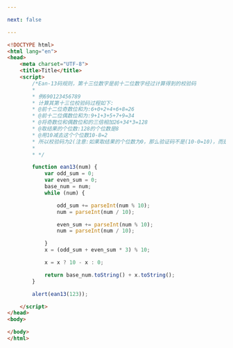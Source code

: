 ```yaml
---

next: false

---
```




<BlogInfo id="248" title="42.生成位的条形码" author="白日梦想猿" pv=0 read_times=0 pre_cost_time="0分50秒" category="js学习" tag_list="['js学习']" create_time="2020.08.30 10:03:14" update_time="2020.08.30 10:41:19" />

```html
<!DOCTYPE html>
<html lang="en">
<head>
    <meta charset="UTF-8">
    <title>Title</title>
    <script>
        /*Ean-13码规则，第十三位数字是前十二位数字经过计算得到的校验码
        *
        * 例690123456789
        * 计算其第十三位校验码过程如下:
        * @前十二位奇数位和为:6+0+2+4+6+8=26
        * @前十二位偶数位和为:9+1+3+5+7+9=34
        * @将奇数位和偶数位和的三倍相加26+34*3=128
        * @取结果的个位数:128的个位数是8
        * @用10减去这个个位数10-8=2
        * 所以校验码为2(注意:如果取结果的个位数为0，那么验证码不是(10-0=10)，而是0)
        *
        * */

        function ean13(num) {
            var odd_sum = 0;
            var even_sum = 0;
            base_num = num;
            while (num) {

                odd_sum += parseInt(num % 10);
                num = parseInt(num / 10);

                even_sum += parseInt(num % 10);
                num = parseInt(num / 10);

            }
            x = (odd_sum + even_sum * 3) % 10;

            x = x ? 10 - x : 0;

            return base_num.toString() + x.toString();
        }

        alert(ean13(123));

    </script>
</head>
<body>

</body>
</html>
```



<ActionBox />

